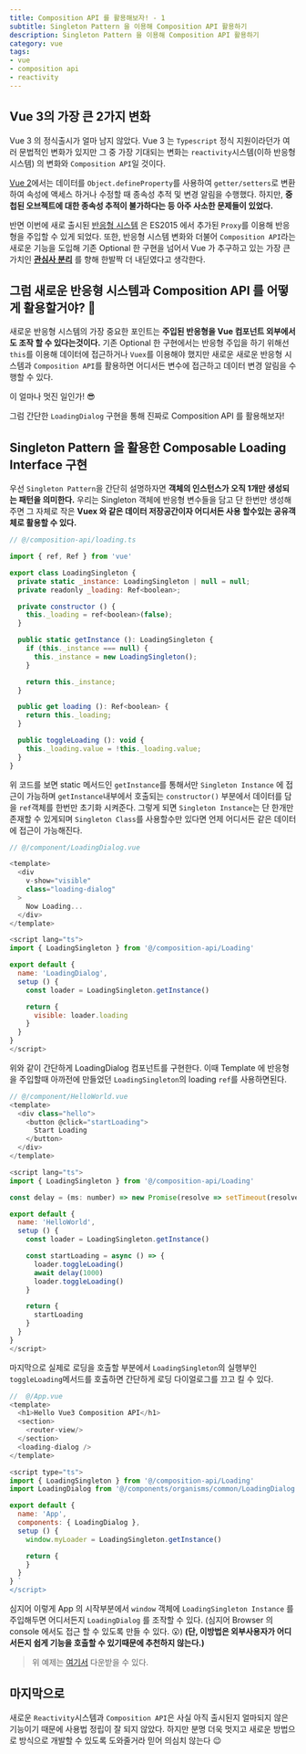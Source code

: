 ```yaml
---
title: Composition API 를 활용해보자! - 1
subtitle: Singleton Pattern 을 이용해 Composition API 활용하기
description: Singleton Pattern 을 이용해 Composition API 활용하기
category: vue
tags:
- vue
- composition api
- reactivity
---
```


## Vue 3의 가장 큰 2가지 변화

Vue 3 의 정식출시가 얼마 남지 않았다. Vue 3 는 `Typescript` 정식 지원이라던가 여러 문법적인 변화가 있지만 그 중 가장 기대되는 변화는 `reactivity`시스템(이하 반응형 시스템) 의 변화와 `Composition API`일 것이다.

[Vue 2](https://kr.vuejs.org/v2/guide/reactivity.html)에서는 데이터를 `Object.defineProperty`를 사용하여 `getter/setters`로 변환하여 속성에 액세스 하거나 수정할 때 종속성 추적 및 변경 알림을 수행했다. 하지만, **중첩된 오브젝트에 대한 종속성 추적이 불가하다는 등 아주 사소한 문제들이 있었다.**

반면 이번에 새로 출시된 [반응형 시스템](https://v3.vuejs.org/guide/reactivity.html) 은 ES2015 에서 추가된 `Proxy`를 이용해 반응형을 주입할 수 있게 되었다. 또한, 반응형 시스템 변화와 더불어 `Composition API`라는 새로운 기능을 도입해 기존 Optional 한 구현을 넘어서 Vue 가 추구하고 있는 가장 큰 가치인 [**관심사 분리**](https://ko.wikipedia.org/wiki/%EA%B4%80%EC%8B%AC%EC%82%AC_%EB%B6%84%EB%A6%AC) 를 향해 한발짝 더 내딛였다고 생각한다.

## 그럼 새로운 반응형 시스템과 Composition API 를 어떻게 활용할거야? 🤔

새로운 반응형 시스템의 가장 중요한 포인트는 **주입된 반응형을 Vue 컴포넌트 외부에서도 조작 할 수 있다는것이다.** 기존 Optional 한 구현에서는 반응형 주입을 하기 위해선 `this`를 이용해 데이터에 접근하거나 `Vuex`를 이용해야 했지만 새로운 새로운 반응형 시스템과 `Composition API`를 활용하면 어디서든 변수에 접근하고 데이터 변경 알림을 수행할 수 있다.

이 얼마나 멋진 일인가! 😎

그럼 간단한 `LoadingDialog` 구현을 통해 진짜로 Composition API 를 활용해보자!

## Singleton Pattern 을 활용한 Composable Loading Interface 구현

우선 `Singleton Pattern`을 간단히 설명하자면 **객체의 인스턴스가 오직 1개만 생성되는 패턴을 의미한다.** 우리는 Singleton 객체에 반응형 변수들을 담고 단 한번만 생성해주면 그 자체로 작은 **Vuex 와 같은 데이터 저장공간이자 어디서든 사용 할수있는 공유객체로 활용할 수 있다.**

```js
// @/composition-api/loading.ts

import { ref, Ref } from 'vue'

export class LoadingSingleton {
  private static _instance: LoadingSingleton | null = null;
  private readonly _loading: Ref<boolean>;

  private constructor () {
    this._loading = ref<boolean>(false);
  }

  public static getInstance (): LoadingSingleton {
    if (this._instance === null) {
      this._instance = new LoadingSingleton();
    }

    return this._instance;
  }

  public get loading (): Ref<boolean> {
    return this._loading;
  }

  public toggleLoading (): void {
    this._loading.value = !this._loading.value;
  }
}
```

위 코드를 보면 static 메서드인 `getInstance`를 통해서만 `Singleton Instance` 에 접근이 가능하며 `getInstance`내부에서 호출되는 `constructor()` 부분에서 데이터를 담을 `ref`객체를 한번만 초기화 시켜준다. 그렇게 되면 `Singleton Instance`는 단 한개만 존재할 수 있게되며 `Singleton Class`를 사용할수만 있다면 언제 어디서든 같은 데이터에 접근이 가능해진다.

```js
// @/component/LoadingDialog.vue

<template>
  <div
    v-show="visible"
    class="loading-dialog"
  >
    Now Loading...
  </div>
</template>

<script lang="ts">
import { LoadingSingleton } from '@/composition-api/Loading'

export default {
  name: 'LoadingDialog',
  setup () {
    const loader = LoadingSingleton.getInstance()

    return {
      visible: loader.loading
    }
  }
}
</script>
```
위와 같이 간단하게 LoadingDialog 컴포넌트를 구현한다. 이때 Template 에 반응형을 주입할때 아까전에 만들었던 `LoadingSingleton`의 loading `ref`를 사용하면된다.

```js
// @/component/HelloWorld.vue
<template>
  <div class="hello">
    <button @click="startLoading">
      Start Loading
    </button>
  </div>
</template>

<script lang="ts">
import { LoadingSingleton } from '@/composition-api/Loading'

const delay = (ms: number) => new Promise(resolve => setTimeout(resolve, ms))

export default {
  name: 'HelloWorld',
  setup () {
    const loader = LoadingSingleton.getInstance()

    const startLoading = async () => {
      loader.toggleLoading()
      await delay(1000)
      loader.toggleLoading()
    }

    return {
      startLoading
    }
  }
}
</script>
```

마지막으로 실제로 로딩을 호출할 부분에서 `LoadingSingleton`의 실행부인 `toggleLoading`메서드를 호출하면 간단하게 로딩 다이얼로그를 끄고 킬 수 있다.

```js
//  @/App.vue
<template>
  <h1>Hello Vue3 Composition API</h1>
  <section>
    <router-view/>
  </section>
  <loading-dialog />
</template>

<script type="ts">
import { LoadingSingleton } from '@/composition-api/Loading'
import LoadingDialog from '@/components/organisms/common/LoadingDialog.vue'

export default {
  name: 'App',
  components: { LoadingDialog },
  setup () {
    window.myLoader = LoadingSingleton.getInstance()

    return {
    }
  }
} ` 
</script>
```

심지어 이렇게 App 의 시작부분에서 `window` 객체에 `LoadingSingleton Instance` 를 주입해두면 어디서든지 `LoadingDialog` 를 조작할 수 있다. (심지어 Browser 의 console 에서도 접근 할 수 있도록 만들 수 있다. 😮) **(단, 이방법은 외부사용자가 어디서든지 쉽게 기능을 호출할 수 있기때문에 추천하지 않는다.)**

>위 예제는 [여기서](https://github.com/eggplantiny/vue3-composition-api-examples) 다운받을 수 있다. 

## 마지막으로

새로운 `Reactivity`시스템과 `Composition API`은 사실 아직 출시된지 얼마되지 않은 기능이기 때문에 사용법 정립이 잘 되지 않았다. 하지만 분명 더욱 멋지고 새로운 방법으로 방식으로 개발할 수 있도록 도와줄거라 믿어 의심치 않는다 😉


